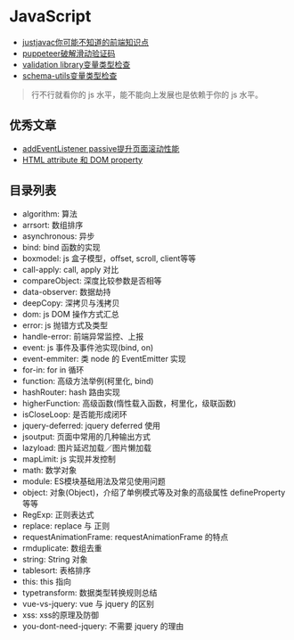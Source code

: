# JavaScript

- [justjavac你可能不知道的前端知识点](https://github.com/justjavac/the-front-end-knowledge-you-may-not-know)
- [puppeteer破解滑动验证码](https://medium.com/@filipvitas/how-to-bypass-slider-captcha-with-js-and-puppeteer-cd5e28105e3c)
- [validation library变量类型检查](https://www.npmjs.com/package/bycontract)
- [schema-utils变量类型检查](https://github.com/webpack/schema-utils)


> 行不行就看你的 js 水平，能不能向上发展也是依赖于你的 js 水平。

## 优秀文章

- [addEventListener passive提升页面滚动性能](https://github.com/justjavac/the-front-end-knowledge-you-may-not-know/blob/master/archives/006-web-scrolling-performance-optimization-passive-event-listeners.md)
- [HTML attribute 和 DOM property](https://github.com/justjavac/the-front-end-knowledge-you-may-not-know/blob/master/archives/015-dom-attributes-and-properties.md)

## 目录列表

- algorithm: 算法
- arrsort: 数组排序
- asynchronous: 异步
- bind: bind 函数的实现
- boxmodel: js 盒子模型，offset, scroll, client等等
- call-apply: call, apply 对比
- compareObject: 深度比较参数是否相等
- data-observer: 数据劫持
- deepCopy: 深拷贝与浅拷贝
- dom: js DOM 操作方式汇总
- error: js 抛错方式及类型
- handle-error: 前端异常监控、上报
- event: js 事件及事件池实现(bind, on)
- event-emmiter: 类 node 的 EventEmitter 实现
- for-in: for in 循环
- function: 高级方法举例(柯里化, bind)
- hashRouter: hash 路由实现
- higherFunction: 高级函数(惰性载入函数，柯里化，级联函数)
- isCloseLoop: 是否能形成闭环
- jquery-deferred: jquery deferred 使用
- jsoutput: 页面中常用的几种输出方式
- lazyload: 图片延迟加载／图片懒加载
- mapLimit: js 实现并发控制
- math: 数学对象
- module: ES模块基础用法及常见使用问题
- object: 对象(Object)，介绍了单例模式等及对象的高级属性 defineProperty 等等
- RegExp: 正则表达式
- replace: replace 与 正则
- requestAnimationFrame: requestAnimationFrame 的特点
- rmduplicate: 数组去重
- string: String 对象
- tablesort: 表格排序
- this: this 指向
- typetransform: 数据类型转换规则总结
- vue-vs-jquery: vue 与 jquery 的区别
- xss: xss的原理及防御
- you-dont-need-jquery: 不需要 jquery 的理由
